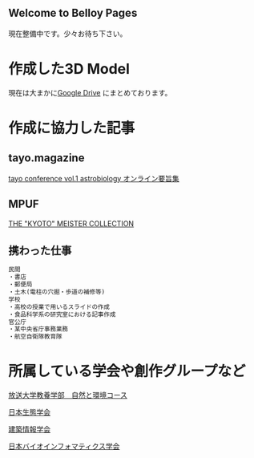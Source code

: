 ## Welcome to Belloy Pages

現在整備中です。少々お待ち下さい。


# 作成した3D Model
現在は大まかに[Google Drive](https://drive.google.com/drive/folders/1VVZuyV3QSCteyabnrhFWwVWebsH8wO69?usp=sharing)
にまとめております。


# 作成に協力した記事

## tayo.magazine
[tayo conference vol.1 astrobiology オンライン要旨集](https://magazine.tayo.jp/2021/09/16/tayo-conference-vol-1-astrobiology-%e3%82%aa%e3%83%b3%e3%83%a9%e3%82%a4%e3%83%b3%e8%a6%81%e6%97%a8%e9%9b%86/)
## MPUF
[THE "KYOTO" MEISTER COLLECTION](https://meistercollection.kyoto/)

## 携わった仕事
```markdown
民間
・書店
・郵便局
・土木(電柱の穴掘・歩道の補修等)
学校
・高校の授業で用いるスライドの作成
・食品科学系の研究室における記事作成
官公庁
・某中央省庁事務業務
・航空自衛隊教育隊
```

# 所属している学会や創作グループなど
[放送大学教養学部　自然と環境コース](https://www.ouj.ac.jp/)

[日本生態学会](https://www.esj.ne.jp/esj/)

[建築情報学会](https://fellow.ais-j.org/)

[日本バイオインフォマティクス学会](https://www.jsbi.org/)

